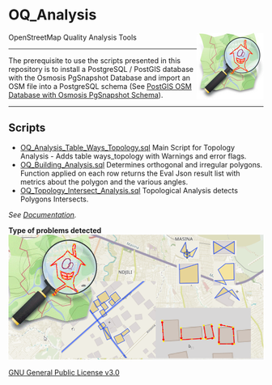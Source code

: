 # OQ_Analysis
OpenStreetMap Quality Analysis Tools 
<img align="right" width="132" height="132" src="img/OQi_132.png">

------------------------------------------------------------------------------------------------

The prerequisite to use the scripts presented in this repository is to install a PostgreSQL / PostGIS database with the Osmosis PgSnapshot Database and import an OSM file into a PostgreSQL schema (See [PostGIS OSM Database with Osmosis PgSnapshot Schema](docum/PostGIS%20OSM%20Database%20with%20Osmosis%20PgSnapshot%20Schema.md)).

------------------------------------------------------------------------------------------------


## Scripts 

- [OQ_Analysis_Table_Ways_Topology.sql](script/OQ_Analysis_Table_Ways_Topology.sql) Main Script for Topology Analysis - Adds table ways_topology with Warnings and error flags.
- [OQ_Building_Analysis.sql](script/OQ_Building_Analysis.sql)
 Determines orthogonal and irregular polygons. Function applied on each row returns the Eval Json result list with metrics about the polygon and the various angles.
- [OQ_Topology_Intersect_Analysis.sql](script/OQ_Topology_Intersect_Analysis.sql) Topological Analysis detects Polygons Intersects.

*See [Documentation](docum/OQ_Building_Analysis%20-%20Buildings%20Topological%20evaluation%20and%20Form%20analysis.md).*

**Type of problems detected**
![](img/OQ-Analysis-Detects-Geometry-problems.png)

[GNU General Public License v3.0](LICENSE)

